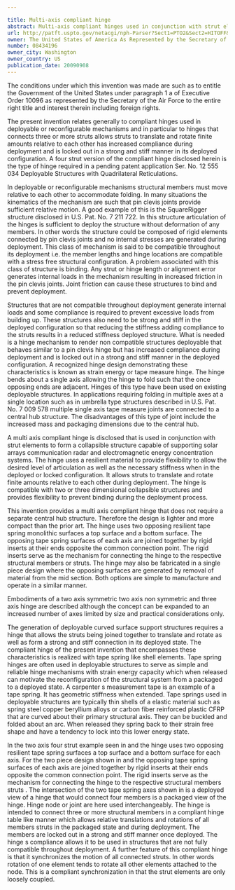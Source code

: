 ```yaml
---

title: Multi-axis compliant hinge
abstract: Multi-axis compliant hinges used in conjunction with strut elements to form a collapsible structure. The hinges behaves similar to a pin-clevis hinges but have increased compliance during the deployment sequence allowing connected struts to translate and rotate finite amounts relative to each other. Once deployed, the hinges lock out to form strong and stiff joints. The hinge uses two opposing resilient tape spring surfaces for each axis. The opposing tape spring surfaces of each axis are joined together by rigid inserts at their ends opposite the common connection point and to which structural members or struts are connected.
url: http://patft.uspto.gov/netacgi/nph-Parser?Sect1=PTO2&Sect2=HITOFF&p=1&u=%2Fnetahtml%2FPTO%2Fsearch-adv.htm&r=1&f=G&l=50&d=PALL&S1=08434196&OS=08434196&RS=08434196
owner: The United States of America As Represented by the Secretary of the Air Force
number: 08434196
owner_city: Washington
owner_country: US
publication_date: 20090908
---
```

The conditions under which this invention was made are such as to entitle the Government of the United States under paragraph 1 a of Executive Order 10096 as represented by the Secretary of the Air Force to the entire right title and interest therein including foreign rights.

The present invention relates generally to compliant hinges used in deployable or reconfigurable mechanisms and in particular to hinges that connects three or more struts allows struts to translate and rotate finite amounts relative to each other has increased compliance during deployment and is locked out in a strong and stiff manner in its deployed configuration. A four strut version of the compliant hinge disclosed herein is the type of hinge required in a pending patent application Ser. No. 12 555 034 Deployable Structures with Quadrilateral Reticulations. 

In deployable or reconfigurable mechanisms structural members must move relative to each other to accommodate folding. In many situations the kinematics of the mechanism are such that pin clevis joints provide sufficient relative motion. A good example of this is the SquareRigger structure disclosed in U.S. Pat. No. 7 211 722. In this structure articulation of the hinges is sufficient to deploy the structure without deformation of any members. In other words the structure could be composed of rigid elements connected by pin clevis joints and no internal stresses are generated during deployment. This class of mechanism is said to be compatible throughout its deployment i.e. the member lengths and hinge locations are compatible with a stress free structural configuration. A problem associated with this class of structure is binding. Any strut or hinge length or alignment error generates internal loads in the mechanism resulting in increased friction in the pin clevis joints. Joint friction can cause these structures to bind and prevent deployment.

Structures that are not compatible throughout deployment generate internal loads and some compliance is required to prevent excessive loads from building up. These structures also need to be strong and stiff in the deployed configuration so that reducing the stiffness adding compliance to the struts results in a reduced stiffness deployed structure. What is needed is a hinge mechanism to render non compatible structures deployable that behaves similar to a pin clevis hinge but has increased compliance during deployment and is locked out in a strong and stiff manner in the deployed configuration. A recognized hinge design demonstrating these characteristics is known as strain energy or tape measure hinge. The hinge bends about a single axis allowing the hinge to fold such that the once opposing ends are adjacent. Hinges of this type have been used on existing deployable structures. In applications requiring folding in multiple axes at a single location such as in umbrella type structures described in U.S. Pat. No. 7 009 578 multiple single axis tape measure joints are connected to a central hub structure. The disadvantages of this type of joint include the increased mass and packaging dimensions due to the central hub.

A multi axis compliant hinge is disclosed that is used in conjunction with strut elements to form a collapsible structure capable of supporting solar arrays communication radar and electromagnetic energy concentration systems. The hinge uses a resilient material to provide flexibility to allow the desired level of articulation as well as the necessary stiffness when in the deployed or locked configuration. It allows struts to translate and rotate finite amounts relative to each other during deployment. The hinge is compatible with two or three dimensional collapsible structures and provides flexibility to prevent binding during the deployment process.

This invention provides a multi axis compliant hinge that does not require a separate central hub structure. Therefore the design is lighter and more compact than the prior art. The hinge uses two opposing resilient tape spring monolithic surfaces a top surface and a bottom surface. The opposing tape spring surfaces of each axis are joined together by rigid inserts at their ends opposite the common connection point. The rigid inserts serve as the mechanism for connecting the hinge to the respective structural members or struts. The hinge may also be fabricated in a single piece design where the opposing surfaces are generated by removal of material from the mid section. Both options are simple to manufacture and operate in a similar manner.

Embodiments of a two axis symmetric two axis non symmetric and three axis hinge are described although the concept can be expanded to an increased number of axes limited by size and practical considerations only.

The generation of deployable curved surface support structures requires a hinge that allows the struts being joined together to translate and rotate as well as form a strong and stiff connection in its deployed state. The compliant hinge of the present invention that encompasses these characteristics is realized with tape spring like shell elements. Tape spring hinges are often used in deployable structures to serve as simple and reliable hinge mechanisms with strain energy capacity which when released can motivate the reconfiguration of the structural system from a packaged to a deployed state. A carpenter s measurement tape is an example of a tape spring. It has geometric stiffness when extended. Tape springs used in deployable structures are typically thin shells of a elastic material such as spring steel copper beryllium alloys or carbon fiber reinforced plastic CFRP that are curved about their primary structural axis. They can be buckled and folded about an arc. When released they spring back to their strain free shape and have a tendency to lock into this lower energy state.

In the two axis four strut example seen in and the hinge uses two opposing resilient tape spring surfaces a top surface and a bottom surface for each axis. For the two piece design shown in and the opposing tape spring surfaces of each axis are joined together by rigid inserts at their ends opposite the common connection point. The rigid inserts serve as the mechanism for connecting the hinge to the respective structural members struts . The intersection of the two tape spring axes shown in is a deployed view of a hinge that would connect four members is a packaged view of the hinge. Hinge node or joint are here used interchangeably. The hinge is intended to connect three or more structural members in a compliant hinge table like manner which allows relative translations and rotations of all members struts in the packaged state and during deployment. The members are locked out in a strong and stiff manner once deployed. The hinge s compliance allows it to be used in structures that are not fully compatible throughout deployment. A further feature of this compliant hinge is that it synchronizes the motion of all connected struts. In other words rotation of one element tends to rotate all other elements attached to the node. This is a compliant synchronization in that the strut elements are only loosely coupled.


